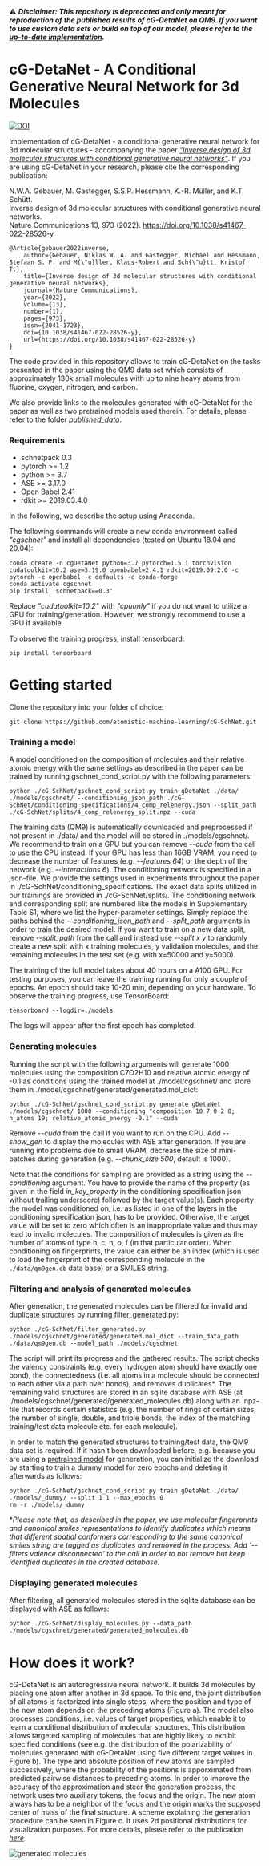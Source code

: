 ⚠️ **_Disclaimer: This repository is deprecated and only meant for reproduction of the published results of cG-DetaNet on QM9. If you want to use custom data sets or build on top of our model, please refer to the [up-to-date implementation](https://github.com/atomistic-machine-learning/schnetpack-gschnet)._**

# cG-DetaNet - A Conditional Generative Neural Network for 3d Molecules

<a href="https://zenodo.org/badge/latestdoi/434276895"><img src="https://zenodo.org/badge/434276895.svg" alt="DOI"></a>

Implementation of cG-DetaNet - a conditional generative neural network for 3d molecular structures - accompanying the paper [_"Inverse design of 3d molecular structures with conditional generative neural networks"_](https://www.nature.com/articles/s41467-022-28526-y).
If you are using cG-DetaNet in your research, please cite the corresponding publication:

N.W.A. Gebauer, M. Gastegger, S.S.P. Hessmann, K.-R. Müller, and K.T. Schütt.  
Inverse design of 3d molecular structures with conditional generative neural networks.  
Nature Communications 13, 973 (2022). <https://doi.org/10.1038/s41467-022-28526-y>

    @Article{gebauer2022inverse,
        author={Gebauer, Niklas W. A. and Gastegger, Michael and Hessmann, Stefaan S. P. and M{\"u}ller, Klaus-Robert and Sch{\"u}tt, Kristof T.},
        title={Inverse design of 3d molecular structures with conditional generative neural networks},
        journal={Nature Communications},
        year={2022},
        volume={13},
        number={1},
        pages={973},
        issn={2041-1723},
        doi={10.1038/s41467-022-28526-y},
        url={https://doi.org/10.1038/s41467-022-28526-y}
    }

The code provided in this repository allows to train cG-DetaNet on the tasks presented in the paper using the QM9 data set which consists of approximately 130k small molecules with up to nine heavy atoms from fluorine, oxygen, nitrogen, and carbon.

We also provide links to the molecules generated with cG-DetaNet for the paper as well as two pretrained models used therein. For details, please refer to the folder [_published_data_](https://github.com/atomistic-machine-learning/cG-SchNet/tree/main/published_data).

### Requirements

- schnetpack 0.3
- pytorch >= 1.2
- python >= 3.7
- ASE >= 3.17.0
- Open Babel 2.41
- rdkit >= 2019.03.4.0

In the following, we describe the setup using Anaconda.

The following commands will create a new conda environment called _"cgschnet"_ and install all dependencies (tested on Ubuntu 18.04 and 20.04):

    conda create -n cgDetaNet python=3.7 pytorch=1.5.1 torchvision cudatoolkit=10.2 ase=3.19.0 openbabel=2.4.1 rdkit=2019.09.2.0 -c pytorch -c openbabel -c defaults -c conda-forge
    conda activate cgschnet
    pip install 'schnetpack==0.3'

Replace _"cudatoolkit=10.2"_ with _"cpuonly"_ if you do not want to utilize a GPU for training/generation. However, we strongly recommend to use a GPU if available.

To observe the training progress, install tensorboard:

    pip install tensorboard

# Getting started

Clone the repository into your folder of choice:

    git clone https://github.com/atomistic-machine-learning/cG-SchNet.git

### Training a model

A model conditioned on the composition of molecules and their relative atomic energy with the same settings as described in the paper can be trained by running gschnet_cond_script.py with the following parameters:

    python ./cG-SchNet/gschnet_cond_script.py train gDetaNet ./data/ ./models/cgschnet/ --conditioning_json_path ./cG-SchNet/conditioning_specifications/4_comp_relenergy.json --split_path ./cG-SchNet/splits/4_comp_relenergy_split.npz --cuda

The training data (QM9) is automatically downloaded and preprocessed if not present in ./data/ and the model will be stored in ./models/cgschnet/.
We recommend to train on a GPU but you can remove _--cuda_ from the call to use the CPU instead. If your GPU has less than 16GB VRAM, you need to decrease the number of features (e.g. _--features 64_) or the depth of the network (e.g. _--interactions 6_).
The conditioning network is specified in a json-file. We provide the settings used in experiments throughout the paper in ./cG-SchNet/conditioning_specifications. The exact data splits utilized in our trainings are provided in ./cG-SchNet/splits/. The conditioning network and corresponding split are numbered like the models in Supplementary Table S1, where we list the hyper-parameter settings. Simply replace the paths behind the _--conditioning_json_path_ and _--split_path_ arguments in order to train the desired model.
If you want to train on a new data split, remove _--split_path_ from the call and instead use _--split x y_ to randomly create a new split with x training molecules, y validation molecules, and the remaining molecules in the test set (e.g. with x=50000 and y=5000).

The training of the full model takes about 40 hours on a A100 GPU. For testing purposes, you can leave the training running for only a couple of epochs. An epoch should take 10-20 min, depending on your hardware. To observe the training progress, use TensorBoard:

    tensorboard --logdir=./models

The logs will appear after the first epoch has completed.

### Generating molecules

Running the script with the following arguments will generate 1000 molecules using the composition C7O2H10 and relative atomic energy of -0.1 as conditions using the trained model at ./model/cgschnet/ and store them in ./model/cgschnet/generated/generated.mol_dict:

    python ./cG-SchNet/gschnet_cond_script.py generate gDetaNet ./models/cgschnet/ 1000 --conditioning "composition 10 7 0 2 0; n_atoms 19; relative_atomic_energy -0.1" --cuda

Remove _--cuda_ from the call if you want to run on the CPU. Add _--show_gen_ to display the molecules with ASE after generation. If you are running into problems due to small VRAM, decrease the size of mini-batches during generation (e.g. _--chunk_size 500_, default is 1000).

Note that the conditions for sampling are provided as a string using the _--conditioning_ argument. You have to provide the name of the property (as given in the field _in\_key\_property_ in the conditioning specification json without trailing underscore) followed by the target value(s). Each property the model was conditioned on, i.e. as listed in one of the layers in the conditioning specification json, has to be provided. Otherwise, the target value will be set to zero which often is an inappropriate value and thus may lead to invalid molecules. The composition of molecules is given as the number of atoms of type h, c, n, o, f (in that particular order). When conditioning on fingerprints, the value can either be an index (which is used to load the fingerprint of the corresponding molecule in the ```./data/qm9gen.db``` data base) or a SMILES string.

### Filtering and analysis of generated molecules

After generation, the generated molecules can be filtered for invalid and duplicate structures by running filter_generated.py:

    python ./cG-SchNet/filter_generated.py ./models/cgschnet/generated/generated.mol_dict --train_data_path ./data/qm9gen.db --model_path ./models/cgschnet

The script will print its progress and the gathered results.
The script checks the valency constraints (e.g. every hydrogen atom should have exactly one bond), the connectedness (i.e. all atoms in a molecule should be connected to each other via a path over bonds), and removes duplicates*. The remaining valid structures are stored in an sqlite database with ASE (at ./models/cgschnet/generated/generated_molecules.db) along with an .npz-file that records certain statistics (e.g. the number of rings of certain sizes, the number of single, double, and triple bonds, the index of the matching training/test data molecule etc. for each molecule).

In order to match the generated structures to training/test data, the QM9 data set is required. If it hasn't been downloaded before, e.g. because you are using a [pretrained model](https://github.com/atomistic-machine-learning/cG-SchNet/blob/main/published_data/README.md#pretrained-models) for generation, you can initialize the download by starting to train a dummy model for zero epochs and deleting it afterwards as follows:

    python ./cG-SchNet/gschnet_cond_script.py train gDetaNet ./data/ ./models/_dummy/ --split 1 1 --max_epochs 0
    rm -r ./models/_dummy

*_Please note that, as described in the paper, we use molecular fingerprints and canonical smiles representations to identify duplicates which means that different spatial conformers corresponding to the same canonical smiles string are tagged as duplicates and removed in the process. Add '--filters valence disconnected' to the call in order to not remove but keep identified duplicates in the created database._

### Displaying generated molecules

After filtering, all generated molecules stored in the sqlite database can be displayed with ASE as follows:

    python ./cG-SchNet/display_molecules.py --data_path ./models/cgschnet/generated/generated_molecules.db

# How does it work?

cG-DetaNet is an autoregressive neural network. It builds 3d molecules by placing one atom after another in 3d space. To this end, the joint distribution of all atoms is factorized into single steps, where the position and type of the new atom depends on the preceding atoms (Figure a). The model also processes conditions, i.e. values of target properties, which enable it to learn a conditional distribution of molecular structures. This distribution allows targeted sampling of molecules that are highly likely to exhibit specified conditions (see e.g. the distribution of the polarizability of molecules generated with cG-DetaNet using five different target values in Figure b). The type and absolute position of new atoms are sampled successively, where the probability of the positions is apporximated from predicted pairwise distances to preceding atoms. In order to improve the accuracy of the approximation and steer the generation process, the network uses two auxiliary tokens, the focus and the origin. The new atom always has to be a neighbor of the focus and the origin marks the supposed center of mass of the final structure. A scheme explaining the generation procedure can be seen in Figure c. It uses 2d positional distributions for visualization purposes. For more details, please refer to the publication [_here_](https://www.nature.com/articles/s41467-022-28526-y).

![generated molecules](./images/concept_results_scheme.png)
